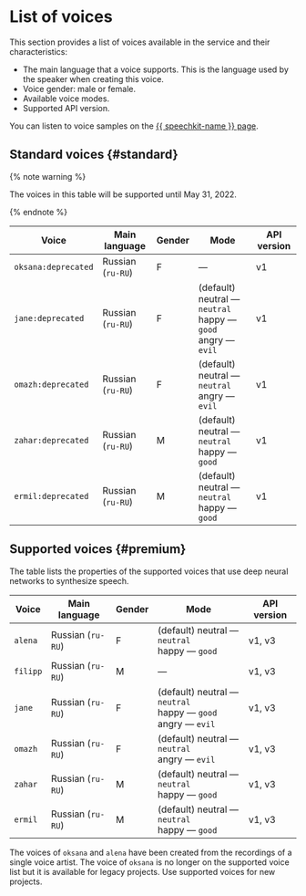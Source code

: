 # List of voices

This section provides a list of voices available in the service and their characteristics:

* The main language that a voice supports. This is the language used by the speaker when creating this voice.
* Voice gender: male or female.
* Available voice modes.
* Supported API version.

You can listen to voice samples on the [{{ speechkit-name }} page](https://cloud.yandex.com/services/speechkit).

## Standard voices {#standard}

{% note warning %}

The voices in this table will be supported until May 31, 2022.

{% endnote %}

| Voice | Main language | Gender | Mode | API version |
---- | ---- | ---- | ---- | ----
| `oksana:deprecated` | Russian (`ru-RU`) | F | — | v1 |
| `jane:deprecated` | Russian (`ru-RU`) | F | (default) neutral — `neutral` </br> happy — `good` </br> angry — `evil` | v1 |
| `omazh:deprecated` | Russian (`ru-RU`) | F | (default) neutral — `neutral` </br> angry — `evil` | v1 |
| `zahar:deprecated` | Russian (`ru-RU`) | M | (default) neutral — `neutral` </br> happy — `good` | v1 |
| `ermil:deprecated` | Russian (`ru-RU`) | M | (default) neutral — `neutral` </br> happy — `good` | v1 |

## Supported voices {#premium}

The table lists the properties of the supported voices that use deep neural networks to synthesize speech.

| Voice | Main language | Gender | Mode | API version |
---- | ---- | ---- | ---- | ----
| `alena` | Russian (`ru-RU`) | F | (default) neutral — `neutral` </br> happy — `good` </br> | v1, v3 |
| `filipp` | Russian (`ru-RU`) | M | — | v1, v3 |
| `jane` | Russian (`ru-RU`) | F | (default) neutral — `neutral` </br> happy — `good` </br> angry — `evil` | v1, v3 |
| `omazh` | Russian (`ru-RU`) | F | (default) neutral — `neutral` </br> angry — `evil` | v1, v3 |
| `zahar` | Russian (`ru-RU`) | M | (default) neutral — `neutral` </br> happy — `good` | v1, v3 |
| `ermil` | Russian (`ru-RU`) | M | (default) neutral — `neutral` </br> happy — `good` | v1, v3 |

The voices of `oksana` and `alena` have been created from the recordings of a single voice artist. The voice of `oksana` is no longer on the supported voice list but it is available for legacy projects. Use supported voices for new projects.